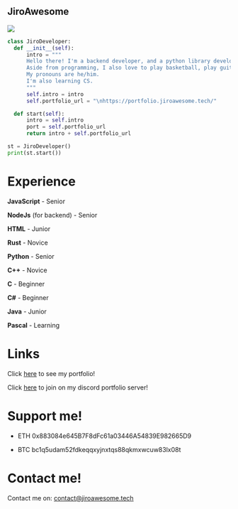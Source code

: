 ## JiroAwesome

![](https://komarev.com/ghpvc/?username=jiroawesome&color=green)

```py
class JiroDeveloper:
  def __init__(self):
      intro = """
      Hello there! I'm a backend developer, and a python library developer. I like coding stuff. I'm 15 and my birthday is on November 20.
      Aside from programming, I also love to play basketball, play guitar, and I also love to cook.
      My pronouns are he/him.
      I'm also learning CS.
      """
      self.intro = intro
      self.portfolio_url = "\nhttps://portfolio.jiroawesome.tech/"

  def start(self):
      intro = self.intro
      port = self.portfolio_url
      return intro + self.portfolio_url

st = JiroDeveloper()
print(st.start())
```


# Experience

__JavaScript__ - Senior

__NodeJs__ (for backend) - Senior

__HTML__ - Junior

__Rust__ - Novice

__Python__ - Senior

__C++__ - Novice

__C__ - Beginner

__C#__ - Beginner

__Java__ - Junior

__Pascal__ - Learning

# Links


Click [here](https://portfolio.jiroawesome.tech) to see my portfolio!


Click [here](https://dsc.gg/jiro) to join on my discord portfolio server!

# Support me!

- ETH 0x883084e645B7F8dFc61a03446A54839E982665D9

- BTC bc1q5udam52fdkeqqxyjnxtqs88qkmxwcuw83lx08t


# Contact me!

Contact me on: contact@jiroawesome.tech
